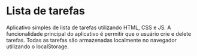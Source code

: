 # Lista de tarefas
 Aplicativo simples de lista de tarefas utilizando HTML, CSS e JS. A funcionalidade principal do aplicativo é permitir que o usuário crie e delete tarefas. 
 Todas as tarefas são armazenadas localmente no navegador utilizando o localStorage.

